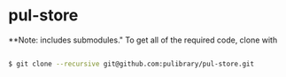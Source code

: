 pul-store
=========

**Note: includes submodules." To get all of the required code, clone with

```bash

$ git clone --recursive git@github.com:pulibrary/pul-store.git

```
